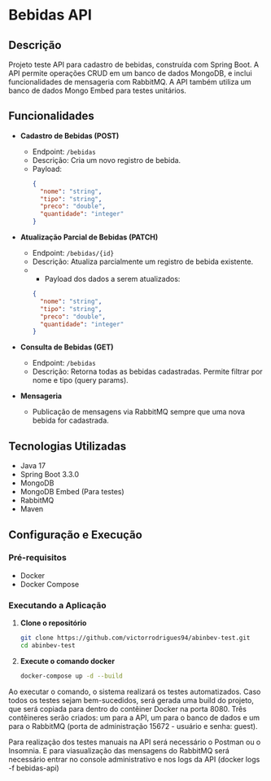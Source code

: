 # Bebidas API

## Descrição

Projeto teste API para cadastro de bebidas, construída com Spring Boot. A API permite operações CRUD em um banco de dados MongoDB, e inclui funcionalidades de mensageria com RabbitMQ. A API também utiliza um banco de dados Mongo Embed para testes unitários.

## Funcionalidades

- **Cadastro de Bebidas (POST)**
  - Endpoint: `/bebidas`
  - Descrição: Cria um novo registro de bebida.
  - Payload:
    ```json
    {
      "nome": "string",
      "tipo": "string",
      "preco": "double",
      "quantidade": "integer"
    }
    ```

- **Atualização Parcial de Bebidas (PATCH)**
  - Endpoint: `/bebidas/{id}`
  - Descrição: Atualiza parcialmente um registro de bebida existente.
  - - Payload dos dados a serem atualizados:
    ```json
    {
      "nome": "string",
      "tipo": "string",
      "preco": "double",
      "quantidade": "integer"
    }
    ```

- **Consulta de Bebidas (GET)**
  - Endpoint: `/bebidas`
  - Descrição: Retorna todas as bebidas cadastradas. Permite filtrar por nome e tipo (query params).

- **Mensageria**
  - Publicação de mensagens via RabbitMQ sempre que uma nova bebida for cadastrada.

## Tecnologias Utilizadas

- Java 17
- Spring Boot 3.3.0
- MongoDB
- MongoDB Embed (Para testes)
- RabbitMQ
- Maven



## Configuração e Execução

### Pré-requisitos

- Docker
- Docker Compose

### Executando a Aplicação

1. **Clone o repositório**
   ```sh
   git clone https://github.com/victorrodrigues94/abinbev-test.git
   cd abinbev-test

2. **Execute o comando docker**
   ```sh
   docker-compose up -d --build

Ao executar o comando, o sistema realizará os testes automatizados. Caso todos os testes sejam bem-sucedidos, será gerada uma build do projeto, que será copiada para dentro do contêiner Docker na porta 8080. Três contêineres serão criados: um para a API, um para o banco de dados e um para o RabbitMQ (porta de administração 15672 - usuário e senha: guest).

Para realização dos testes manuais na API será necessário o Postman ou o Insomnia. E para viasualização das mensagens do RabbitMQ será necessário entrar no console administrativo e nos logs da API (docker logs -f bebidas-api)
